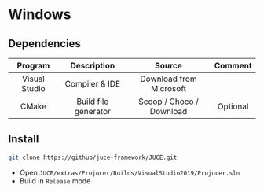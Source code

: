 # Windows

## Dependencies

|    Program    |     Description      |          Source          | Comment  |
| :-----------: | :------------------: | :----------------------: | :------: |
| Visual Studio |    Compiler & IDE    | Download from Microsoft  |          |
|     CMake     | Build file generator | Scoop / Choco / Download | Optional |

## Install

```sh
git clone https://github/juce-framework/JUCE.git
```

- Open `JUCE/extras/Projucer/Builds/VisualStudio2019/Projucer.sln`
- Build in `Release` mode
